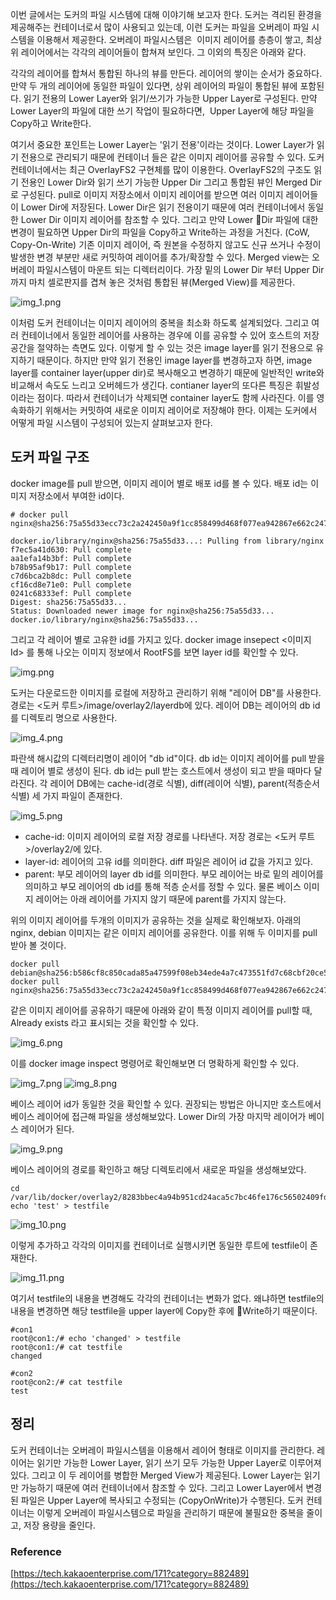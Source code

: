 이번 글에서는 도커의 파일 시스템에 대해 이야기해 보고자 한다.
도커는 격리된 환경을 제공해주는 컨테이너로서 많이 사용되고 있는데, 이런 도커는 파일을 오버레이 파일 시스템을 이용해서 제공한다. 오버레이 파일시스템은  이미지 레이어를 층층이 쌓고, 최상위 레이어에서는 각각의 레이어들이 합쳐져 보인다. 그 이외의 특징은 아래와 같다.

각각의 레이어를 합쳐서 통합된 하나의 뷰를 만든다.
레이어의 쌓이는 순서가 중요하다. 만약 두 개의 레이어에 동일한 파일이 있다면, 상위 레이어의 파일이 통합된 뷰에 포함된다.
읽기 전용의 Lower Layer와 읽기/쓰기가 가능한 Upper Layer로 구성된다. 만약 Lower Layer의 파일에 대한 쓰기 작업이 필요하다면,  Upper Layer에 해당 파일을 Copy하고 Write한다.

여기서 중요한 포인트는 Lower Layer는 '읽기 전용'이라는 것이다. Lower Layer가 읽기 전용으로 관리되기 때문에 컨테이너 들은 같은 이미지 레이어를 공유할 수 있다.
도커 컨테이너에서는 최근 OverlayFS2 구현체를 많이 이용한다. OverlayFS2의 구조도 읽기 전용인 Lower Dir와 읽기 쓰기 가능한 Upper Dir 그리고 통합된 뷰인 Merged Dir로 구성된다. pull로 이미지 저장소에서 이미지 레이어를 받으면 여러 이미지 레이어들이 Lower Dir에 저장된다. Lower Dir은 읽기 전용이기 때문에 여러 컨테이너에서 동일한 Lower Dir 이미지 레이어를 참조할 수 있다. 그리고 만약 Lower Dir 파일에 대한 변경이 필요하면 Upper Dir의 파일을 Copy하고 Write하는 과정을 거친다. (CoW, Copy-On-Write) 기존 이미지 레이어, 즉 원본을 수정하지 않고도 신규 쓰거나 수정이 발생한 변경 부분만 새로 커밋하여 레이어를 추가/확장할 수 있다.
Merged view는 오버레이 파일시스템이 마운트 되는 디렉터리이다. 가장 밑의 Lower Dir 부터 Upper Dir까지 마치 셀로판지를 겹쳐 놓은 것처럼 통합된 뷰(Merged View)를 제공한다.

![img_1.png](images/img_1.png)

이처럼 도커 컨테이너는 이미지 레이어의 중복을 최소화 하도록 설계되었다. 그리고 여러 컨테이너에서 동일한 레이어를 사용하는 경우에 이를 공유할 수 있어 호스트의 저장공간을 절약하는 측면도 있다. 이렇게 할 수 있는 것은 image layer를 읽기 전용으로 유지하기 때문이다. 하지만 만약 읽기 전용인 image layer를 변경하고자 하면, image layer를 container layer(upper dir)로 복사해오고 변경하기 때문에 일반적인 write와 비교해서 속도도 느리고 오버헤드가 생긴다. contianer layer의 또다른 특징은 휘발성이라는 점이다. 따라서 컨테이너가 삭제되면 container layer도 함께 사라진다. 이를 영속화하기 위해서는 커밋하여 새로운 이미지 레이어로 저장해야 한다.
이제는 도커에서 어떻게 파일 시스템이 구성되어 있는지 살펴보고자 한다.

## 도커 파일 구조
docker image를 pull 받으면, 이미지 레이어 별로 배포 id를 볼 수 있다. 배포 id는 이미지 저장소에서 부여한 id이다.

```shell
# docker pull nginx@sha256:75a55d33ecc73c2a242450a9f1cc858499d468f077ea942867e662c247b5e412

docker.io/library/nginx@sha256:75a55d33...: Pulling from library/nginx
f7ec5a41d630: Pull complete
aa1efa14b3bf: Pull complete
b78b95af9b17: Pull complete
c7d6bca2b8dc: Pull complete
cf16cd8e71e0: Pull complete
0241c68333ef: Pull complete
Digest: sha256:75a55d33...
Status: Downloaded newer image for nginx@sha256:75a55d33...
docker.io/library/nginx@sha256:75a55d33...
```

그리고 각 레이어 별로 고유한 id를 가지고 있다. docker image insepect <이미지 Id> 를 통해 나오는 이미지 정보에서 RootFS를 보면 layer id를 확인할 수 있다. 

![img.png](images/img.png)

도커는 다운로드한 이미지를 로컬에 저장하고 관리하기 위해 "레이어 DB"를 사용한다. 경로는 <도커 루트>/image/overlay2/layerdb에 있다. 레이어 DB는 레이어의 db id를 디렉토리 명으로 사용한다.

![img_4.png](images/img_4.png)

파란색 해시값의 디렉터리명이 레이어 "db id"이다. db id는 이미지 레이어를 pull 받을 때 레이어 별로 생성이 된다. db id는 pull 받는 호스트에서 생성이 되고 받을 때마다 달라진다. 각 레이어 DB에는 cache-id(경로 식별), diff(레이어 식별), parent(적층순서 식별) 세 가지 파일이 존재한다.

![img_5.png](images/img_5.png)

- cache-id: 이미지 레이어의 로컬 저장 경로를 나타낸다. 저장 경로는 <도커 루트>/overlay2/<cache-id>에 있다. 
- layer-id: 레이어의 고유 id를 의미한다. diff 파일은 레이어 id 값을 가지고 있다. 
- parent: 부모 레이어의 layer db id를 의미한다. 부모 레이어는 바로 밑의 레이어를 의미하고 부모 레이어의 db id를 통해 적층 순서를 정할 수 있다. 물론 베이스 이미지 레이어는 아래 레이어를 가지지 않기 때문에 parent를 가지지 않는다. 


위의 이미지 레이어를 두개의 이미지가 공유하는 것을 실제로 확인해보자. 아래의 nginx, debian 이미지는 같은 이미지 레이어를 공유한다. 이를 위해 두 이미지를 pull 받아 볼 것이다.

```shell
docker pull debian@sha256:b586cf8c850cada85a47599f08eb34ede4a7c473551fd7c68cbf20ce5f8dbbf1
docker pull nginx@sha256:75a55d33ecc73c2a242450a9f1cc858499d468f077ea942867e662c247b5e412
```

같은 이미지 레이어를 공유하기 때문에 아래와 같이 특정 이미지 레이어를 pull할 때, Already exists 라고 표시되는 것을 확인할 수 있다.

![img_6.png](images/img_6.png)

이를 docker image inspect 명령어로 확인해보면 더 명확하게 확인할 수 있다.

![img_7.png](images/img_7.png)
![img_8.png](images/img_8.png)

베이스 레이어 id가 동일한 것을 확인할 수 있다. 권장되는 방법은 아니지만 호스트에서 베이스 레이어에 접근해 파일을 생성해보았다. Lower Dir의 가장 마지막 레이어가 베이스 레이어가 된다.

![img_9.png](images/img_9.png)

베이스 레이어의 경로를 확인하고 해당 디렉토리에서 새로운 파일을 생성해보았다. 

```shell
cd /var/lib/docker/overlay2/8283bbec4a94b951cd24aca5c7bc46fe176c56502409fdb880cb752069f31625/diff
echo 'test' > testfile
```

![img_10.png](images/img_10.png)

이렇게 추가하고 각각의 이미지를 컨테이너로 실행시키면 동일한 루트에 testfile이 존재한다.

![img_11.png](images/img_11.png)

여기서 testfile의 내용을 변경해도 각각의 컨테이너는 변화가 없다. 왜냐하면 testfile의 내용을 변경하면 해당 testfile을 upper layer에 Copy한 후에 Write하기 때문이다. 
```shell
#con1
root@con1:/# echo 'changed' > testfile
root@con1:/# cat testfile
changed

#con2
root@con2:/# cat testfile
test
```

## 정리
도커 컨테이너는 오버레이 파일시스템을 이용해서 레이어 형태로 이미지를 관리한다. 레이어는 읽기만 가능한 Lower Layer, 읽기 쓰기 모두 가능한 Upper Layer로 이루어져 있다. 그리고 이 두 레이어를 병합한 Merged View가 제공된다. Lower Layer는 읽기만 가능하기 때문에 여러 컨테이너에서 참조할 수 있다. 그리고 Lower Layer에서 변경된 파일은 Upper Layer에 복사되고 수정되는 (CopyOnWrite)가 수행된다. 도커 컨테이너는 이렇게 오버레이 파일시스템으로 파일을 관리하기 때문에 불필요한 중복을 줄이고, 저장 용량을 줄인다. 


### Reference
[https://tech.kakaoenterprise.com/171?category=882489](https://tech.kakaoenterprise.com/171?category=882489)
